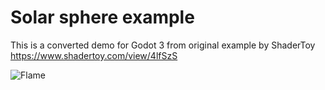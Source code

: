 # Solar sphere example

This is a converted demo for Godot 3 from original example by ShaderToy https://www.shadertoy.com/view/4lfSzS

![Flame](./thumb/shader-solar-sphere.gif "Sun sphere in Godot 3")
